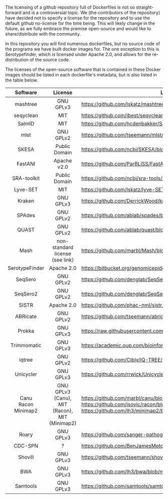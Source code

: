 The licensing of a github repository full of Dockerfiles is not so straight-forward and is a controversial topic. We (the contributors of the repository) have decided not to specify a license for the repository and to use the default github no-license for the time being. This will likely change in the future, as we fully embrace the premise open-source and would like to share/distribute with the community.

In this repository you will find numerous dockerfiles, but no source code of the programs we have built docker images for. The one exception to this is Serotypefinder, which is licensed under Apache 2.0, and allows for the re-distribution of the source code.

The licenses of the open-source software that is contained in these Docker images should be listed in each dockerfile's metadata, but is also listed in the table below.

| Software | License | Link to license |
| :--------: | :-------: | -------- |
| mashtree | GNU GPLv3 | https://github.com/lskatz/mashtree/blob/master/LICENSE |
| seqyclean | MIT | https://github.com/ibest/seqyclean/blob/master/LICENSE |
| SalmID| MIT | https://github.com/hcdenbakker/SalmID/blob/master/LICENSE |
| mlst | GNU GPLv2 | https://github.com/tseemann/mlst/blob/master/LICENSE |
| SKESA | Public Domain | https://github.com/ncbi/SKESA/blob/master/LICENSE |
| FastANI | Apache v2.0 | https://github.com/ParBLiSS/FastANI/blob/master/LICENSE |
| SRA-toolkit | Public Domain | https://github.com/ncbi/sra-tools/blob/master/LICENSE |
| Lyve-SET  | MIT | https://github.com/lskatz/lyve-SET/blob/master/LICENSE |
| Kraken | GNU GPLv3 | https://github.com/DerrickWood/kraken/blob/master/LICENSE |
| SPAdes | GNU GPLv2 | https://github.com/ablab/spades/blob/spades_3.13.0/assembler/LICENSE |
| QUAST | GNU GPLv2 | https://github.com/ablab/quast/blob/master/LICENSE.txt |
| Mash | non-standard license (see link) | https://github.com/marbl/Mash/blob/master/LICENSE.txt |
| SerotypeFinder | Apache 2.0 | https://bitbucket.org/genomicepidemiology/serotypefinder/ |
| SeqSero | GNU GPLv2 | https://github.com/denglab/SeqSero/blob/master/LICENSE |
| SeqSero2 | GNU GPLv2 | https://github.com/denglab/SeqSero2/blob/master/LICENSE |
| SISTR | Apache 2.0 | https://github.com/phac-nml/sistr_cmd/blob/master/LICENSE |
| ABRicate | GNU GPLv2 | https://github.com/tseemann/abricate/blob/master/LICENSE |
| Prokka | GNU GPLv3 | https://raw.githubusercontent.com/tseemann/prokka/master/doc/LICENSE.Prokka |
| Trimmomatic | GNU GPLv3 | https://academic.oup.com/bioinformatics/article/30/15/2114/2390096 |
| iqtree | GNU GPLv2 | https://github.com/Cibiv/IQ-TREE/blob/master/LICENSE |
| Unicycler | GNU GPLv3 | https://github.com/rrwick/Unicycler/blob/master/LICENSE |
| Canu <br/> Racon <br/> Minimap2 | GNU GPLv3 (Canu), <br/> MIT (Racon), <br/> MIT (Minimap2) | https://github.com/marbl/canu/blob/master/README.license.GPL https://github.com/isovic/racon/blob/master/LICENSE https://github.com/lh3/minimap2/blob/master/LICENSE.txt |
| Roary | GNU GPLv3 | https://github.com/sanger-pathogens/Roary/blob/master/GPL-LICENSE |
| CDC-SPN | ? | https://github.com/BenJamesMetcalf/Spn_Scripts_Reference |
| Shovill | GNU GPLv3 | https://github.com/tseemann/shovill/blob/master/LICENSE |
| BWA | GNU GPLv3 | https://github.com/lh3/bwa/blob/master/COPYING |
| Samtools | GNU GPLv3 | https://github.com/samtools/samtools/blob/develop/LICENSE |
